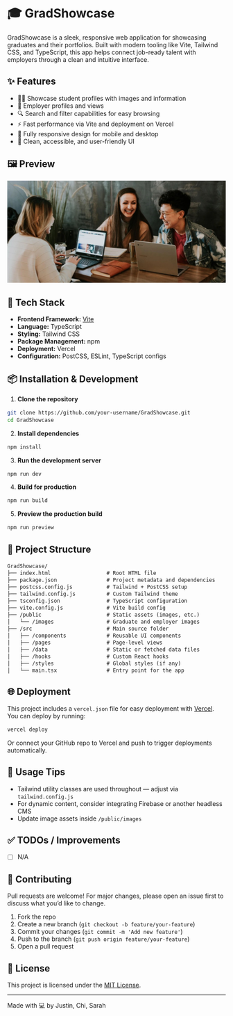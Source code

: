 # 🎓 GradShowcase

GradShowcase is a sleek, responsive web application for showcasing graduates and their portfolios. Built with modern tooling like Vite, Tailwind CSS, and TypeScript, this app helps connect job-ready talent with employers through a clean and intuitive interface.

## ✨ Features

- 🧑‍🎓 Showcase student profiles with images and information  
- 🏢 Employer profiles and views  
- 🔍 Search and filter capabilities for easy browsing  
- ⚡ Fast performance via Vite and deployment on Vercel  
- 📱 Fully responsive design for mobile and desktop  
- 🎨 Clean, accessible, and user-friendly UI  

## 🖼️ Preview

![screenshot](./public/images/showcaseHero.jpg)

## 🚀 Tech Stack

- **Frontend Framework:** [Vite](https://vitejs.dev/)  
- **Language:** TypeScript  
- **Styling:** Tailwind CSS  
- **Package Management:** npm  
- **Deployment:** Vercel  
- **Configuration:** PostCSS, ESLint, TypeScript configs  

## 📦 Installation & Development

1. **Clone the repository**  
```bash
git clone https://github.com/your-username/GradShowcase.git
cd GradShowcase
```

2. **Install dependencies**  
```bash
npm install
```

3. **Run the development server**  
```bash
npm run dev
```

4. **Build for production**  
```bash
npm run build
```

5. **Preview the production build**  
```bash
npm run preview
```

## 📁 Project Structure

```
GradShowcase/
├── index.html                  # Root HTML file
├── package.json                # Project metadata and dependencies
├── postcss.config.js           # Tailwind + PostCSS setup
├── tailwind.config.js          # Custom Tailwind theme
├── tsconfig.json               # TypeScript configuration
├── vite.config.js              # Vite build config
├── /public                     # Static assets (images, etc.)
│   └── /images                 # Graduate and employer images
├── /src                        # Main source folder
│   ├── /components             # Reusable UI components
│   ├── /pages                  # Page-level views
│   ├── /data                   # Static or fetched data files
│   ├── /hooks                  # Custom React hooks
│   ├── /styles                 # Global styles (if any)
│   └── main.tsx                # Entry point for the app
```

## 🌐 Deployment

This project includes a `vercel.json` file for easy deployment with [Vercel](https://vercel.com). You can deploy by running:

```bash
vercel deploy
```

Or connect your GitHub repo to Vercel and push to trigger deployments automatically.

## 🧠 Usage Tips

- Tailwind utility classes are used throughout — adjust via `tailwind.config.js`  
- For dynamic content, consider integrating Firebase or another headless CMS  
- Update image assets inside `/public/images`  

## ✅ TODOs / Improvements

- [ ] N/A

## 🤝 Contributing

Pull requests are welcome! For major changes, please open an issue first to discuss what you’d like to change.

1. Fork the repo  
2. Create a new branch (`git checkout -b feature/your-feature`)  
3. Commit your changes (`git commit -m 'Add new feature'`)  
4. Push to the branch (`git push origin feature/your-feature`)  
5. Open a pull request  

## 📜 License

This project is licensed under the [MIT License](LICENSE).

---

Made with 💻 by Justin, Chi, Sarah

